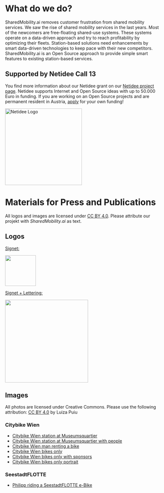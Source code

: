 # What do we do?

SharedMobility.ai removes customer frustration from shared mobility services.
We saw the rise of shared mobility services in the last years. Most of the newcomers are free-floating shared-use systems.
These systems operate on a data-driven approach and try to reach profitability by optimizing their fleets.
Station-based solutions need enhancements by smart data-driven technologies to keep pace with their new competitors.
SharedMobility.ai is an Open Source approach to provide simple smart features to existing station-based services.

## Supported by Netidee Call 13

You find more information about our Netidee grant on our [Netidee project page](https://netidee.at/sharedmobilityai). Netidee supports Internet and Open Source ideas with up to 50.000 Euro in funding. If you are working on an Open Source projects and are permanent resident in Austria, [apply](https://netidee.at/einreichen) for your own funding!

<img src="https://sharedmobility.ai/wp-content/uploads/2018/11/netidee-Logo-HiRes300dpi-Projekte-Standard-768x233.jpg" alt="Netidee Logo" width="250">

# Materials for Press and Publications

All logos and images are licensed under [CC BY 4.0](https://creativecommons.org/licenses/by/4.0/deed.en). Please attribute our projekt with *SharedMobility.ai* as text.

## Logos

<a rel="download" href="https://storage.googleapis.com/smai-public-assets/logos/logo-sharedmobility-signet.svg">Signet:</a>

<a rel="download" href="https://storage.googleapis.com/smai-public-assets/logos/logo-sharedmobility-signet.svg"><img src="https://storage.googleapis.com/smai-public-assets/logos/logo-sharedmobility-signet.svg" width="100"></a>

<a rel="download" href="https://storage.googleapis.com/smai-public-assets/logos/logo-sharedmobility-standard-logotype.svg">Signet + Lettering:</a>

<a rel="download" href="https://storage.googleapis.com/smai-public-assets/logos/logo-sharedmobility-standard-logotype.svg"><img src="https://storage.googleapis.com/smai-public-assets/logos/logo-sharedmobility-standard-logotype.svg" width="270"></a>

## Images

All photos are licensed under Creative Commons. Please use the following attribution: [CC BY 4.0](https://creativecommons.org/licenses/by/4.0/deed.en) by Luiza Puiu

### Citybike Wien

* [Citybike Wien station at Museumsquartier](https://storage.googleapis.com/smai-public-assets/photos/citybikewien/201908221823-PNL0010-Luiza%20Puiu.jpg)
* [Citybike Wien station at Museumsquartier with people](https://storage.googleapis.com/smai-public-assets/photos/citybikewien/201908221823-PNL0015-Luiza%20Puiu.jpg)
* [Citybike Wien man renting a bike](https://storage.googleapis.com/smai-public-assets/photos/citybikewien/201908221824-PNL0024-Luiza%20Puiu.jpg)
* [Citybike Wien bikes only](https://storage.googleapis.com/smai-public-assets/photos/citybikewien/201908221825-PNL0034-Luiza%20Puiu.jpg)
* [Citybike Wien bikes only with sponsors](https://storage.googleapis.com/smai-public-assets/photos/citybikewien/201908221825-PNL0039-Luiza%20Puiu.jpg)
* [Citybike Wien bikes only portrait](https://storage.googleapis.com/smai-public-assets/photos/citybikewien/201908221826-PNL0041-Luiza%20Puiu.jpg)

### SeestadtFLOTTE

* [Philipp riding a SeestadtFLOTTE e-Bike](https://storage.googleapis.com/smai-public-assets/photos/seestadtflotte/201906101101-PNL7225-Luiza%20Puiu.jpg)
